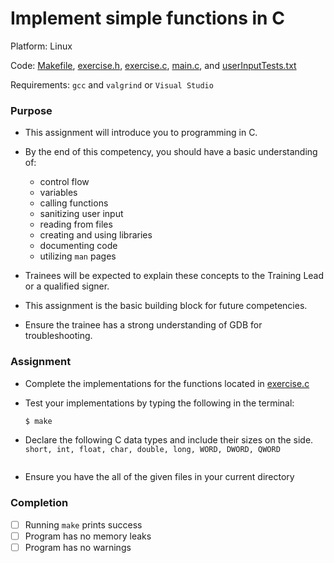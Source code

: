 # Implement simple functions in C

Platform:  Linux

Code: [Makefile](./Makefile), [exercise.h](./exercise.h), [exercise.c](./exercise.c), [main.c](./main.c), and [userInputTests.txt](./userInputTests.txt)

Requirements: `gcc` and `valgrind` or `Visual Studio`

### Purpose

- This assignment will introduce you to programming in C.

- By the end of this competency, you should have a basic understanding of:
  - control flow
  - variables
  - calling functions
  - sanitizing user input
  - reading from files
  - creating and using libraries
  - documenting code
  - utilizing `man` pages

- Trainees will be expected to explain these concepts to the Training Lead or a qualified signer.

- This assignment is the basic building block for future competencies.

- Ensure the trainee has a strong understanding of GDB for troubleshooting.

### Assignment

- Complete the implementations for the functions located in [exercise.c](./exercise.c)

- Test your implementations by typing the following in the terminal:

    ```bash
    $ make
    ```

- Declare the following C data types and include their sizes on the side. `short, int, float, char, double, long, WORD, DWORD, QWORD`
  ```text

    ```

- Ensure you have the all of the given files in your current directory

### Completion

- [ ] Running `make` prints success
- [ ] Program has no memory leaks
- [ ] Program has no warnings
